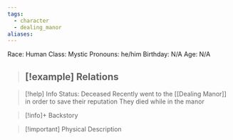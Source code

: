 ```yaml
---
tags:
  - character
  - dealing_manor
aliases:
---
```

Race: Human
Class: Mystic
Pronouns: he/him
Birthday: N/A
Age: N/A

>[!example] Relations
> - 

>[!help] Info
> Status: Deceased
> Recently went to the [[Dealing Manor]] in order to save their reputation
> They died while in the manor
>

>[!info]+ Backstory
>

>[!important] Physical Description
